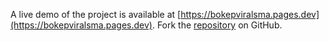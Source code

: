 A live demo of the project is available at [https://bokepviralsma.pages.dev](https://bokepviralsma.pages.dev).
Fork the [repository](https://github.com/nangtoferia) on GitHub.